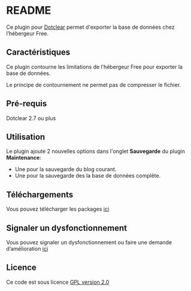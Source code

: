 # README #

Ce plugin pour [Dotclear](http://fr.dotclear.org/) permet d'exporter la base de données chez l’hébergeur Free.

## Caractéristiques ##
Ce plugin contourne les limitations de l’hébergeur Free pour exporter la base de données.

Le principe de contournement ne permet pas de compresser le fichier.

## Pré-requis ##
Dotclear 2.7 ou plus

## Utilisation ##
Le plugin ajoute 2 nouvelles options dans l'onglet **Sauvegarde** du plugin **Maintenance**:

* Une pour la sauvegarde du blog courant.
* Une pour la sauvegarde des la base de données complète.

## Téléchargements ##
Vous pouvez télécharger les packages [ici](https://bitbucket.org/Gvx_/dotclear-plugin-export-pour-free/downloads)

## Signaler un dysfonctionnement ##
Vous pouvez signaler un dysfonctionnement ou faire une demande d’amélioration [ici](https://bitbucket.org/Gvx_/dotclear-plugin-export-pour-free/issues/new)

## Licence ##
Ce code est sous licence [GPL version 2.0](http://www.gnu.org/licenses/old-licenses/gpl-2.0.html)